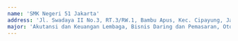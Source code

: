 ```yaml
---
name: 'SMK Negeri 51 Jakarta'
address: 'Jl. Swadaya II No.3, RT.3/RW.1, Bambu Apus, Kec. Cipayung, Jakarta Timur, DKI Jakarta '
major: 'Akutansi dan Keuangan Lembaga, Bisnis Daring dan Pemasaran, Otomatisasi dan Tata Kelola Perkantoran, Produksi dan Siara Program Televisi, Produksi Film, Multimedia'
---
```

